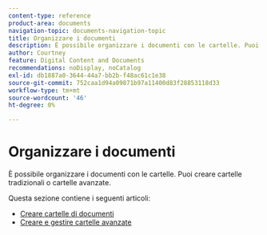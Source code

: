 ```yaml
---
content-type: reference
product-area: documents
navigation-topic: documents-navigation-topic
title: Organizzare i documenti
description: È possibile organizzare i documenti con le cartelle. Puoi creare cartelle tradizionali o cartelle avanzate.
author: Courtney
feature: Digital Content and Documents
recommendations: noDisplay, noCatalog
exl-id: db1887a0-3644-44a7-bb2b-f48ac61c1e38
source-git-commit: 752caa1d94a09871b97a11400d83f28853118d33
workflow-type: tm+mt
source-wordcount: '46'
ht-degree: 0%

---
```


# Organizzare i documenti

È possibile organizzare i documenti con le cartelle. Puoi creare cartelle tradizionali o cartelle avanzate.

Questa sezione contiene i seguenti articoli:

* [Creare cartelle di documenti](../../documents/organizing-documents/create-documents-folder.md)
* [Creare e gestire cartelle avanzate](../../documents/organizing-documents/create-manage-smart-folders.md)
